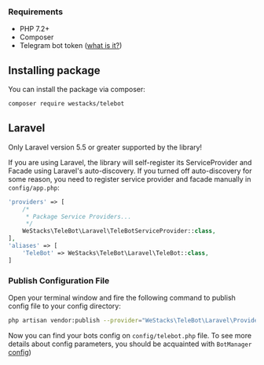 ### Requirements

- PHP 7.2+
- Composer
- Telegram bot token ([what is it?](https://core.telegram.org/bots/api#authorizing-your-bot))

## Installing package

You can install the package via composer:

```bash
composer require westacks/telebot
```

## Laravel

Only Laravel version 5.5 or greater supported by the library!

If you are using Laravel, the library will self-register its ServiceProvider and Facade using Laravel's auto-discovery. If you turned off auto-discovery for some reason, you need to register service provider and facade manually in `config/app.php`:

```php
'providers' => [
    /*
     * Package Service Providers...
     */
    WeStacks\TeleBot\Laravel\TeleBotServiceProvider::class,
],
'aliases' => [
    'TeleBot' => WeStacks\TeleBot\Laravel\TeleBot::class,
]
```

### Publish Configuration File

Open your terminal window and fire the following command to publish config file to your config directory:

```bash
php artisan vendor:publish --provider="WeStacks\TeleBot\Laravel\Providers\TeleBotServiceProvider" --tag=config
```
Now you can find your bots config on `config/telebot.php` file. To see more details about config parameters, you should be acquainted with `BotManager` [config](configuration.md#bot-manager-config))